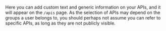 Here you can add custom text and generic information on your APIs, and it will appear on the `/apis` page. As the selection of APIs may depend on the groups a user belongs to, you should perhaps not assume you can refer to specific APIs, as long as they are not publicly visible.
